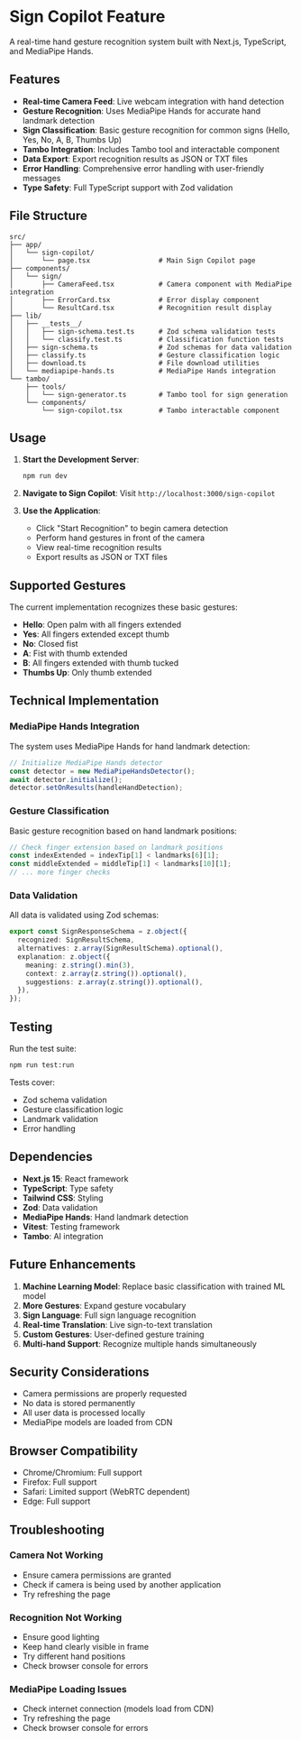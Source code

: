 # Sign Copilot Feature

A real-time hand gesture recognition system built with Next.js, TypeScript, and MediaPipe Hands.

## Features

- **Real-time Camera Feed**: Live webcam integration with hand detection
- **Gesture Recognition**: Uses MediaPipe Hands for accurate hand landmark detection
- **Sign Classification**: Basic gesture recognition for common signs (Hello, Yes, No, A, B, Thumbs Up)
- **Tambo Integration**: Includes Tambo tool and interactable component
- **Data Export**: Export recognition results as JSON or TXT files
- **Error Handling**: Comprehensive error handling with user-friendly messages
- **Type Safety**: Full TypeScript support with Zod validation

## File Structure

```
src/
├── app/
│   └── sign-copilot/
│       └── page.tsx                 # Main Sign Copilot page
├── components/
│   └── sign/
│       ├── CameraFeed.tsx           # Camera component with MediaPipe integration
│       ├── ErrorCard.tsx            # Error display component
│       └── ResultCard.tsx           # Recognition result display
├── lib/
│   ├── __tests__/
│   │   ├── sign-schema.test.ts      # Zod schema validation tests
│   │   └── classify.test.ts         # Classification function tests
│   ├── sign-schema.ts               # Zod schemas for data validation
│   ├── classify.ts                  # Gesture classification logic
│   ├── download.ts                  # File download utilities
│   └── mediapipe-hands.ts           # MediaPipe Hands integration
└── tambo/
    ├── tools/
    │   └── sign-generator.ts        # Tambo tool for sign generation
    └── components/
        └── sign-copilot.tsx         # Tambo interactable component
```

## Usage

1. **Start the Development Server**:
   ```bash
   npm run dev
   ```

2. **Navigate to Sign Copilot**:
   Visit `http://localhost:3000/sign-copilot`

3. **Use the Application**:
   - Click "Start Recognition" to begin camera detection
   - Perform hand gestures in front of the camera
   - View real-time recognition results
   - Export results as JSON or TXT files

## Supported Gestures

The current implementation recognizes these basic gestures:

- **Hello**: Open palm with all fingers extended
- **Yes**: All fingers extended except thumb
- **No**: Closed fist
- **A**: Fist with thumb extended
- **B**: All fingers extended with thumb tucked
- **Thumbs Up**: Only thumb extended

## Technical Implementation

### MediaPipe Hands Integration

The system uses MediaPipe Hands for hand landmark detection:

```typescript
// Initialize MediaPipe Hands detector
const detector = new MediaPipeHandsDetector();
await detector.initialize();
detector.setOnResults(handleHandDetection);
```

### Gesture Classification

Basic gesture recognition based on hand landmark positions:

```typescript
// Check finger extension based on landmark positions
const indexExtended = indexTip[1] < landmarks[6][1];
const middleExtended = middleTip[1] < landmarks[10][1];
// ... more finger checks
```

### Data Validation

All data is validated using Zod schemas:

```typescript
export const SignResponseSchema = z.object({
  recognized: SignResultSchema,
  alternatives: z.array(SignResultSchema).optional(),
  explanation: z.object({
    meaning: z.string().min(3),
    context: z.array(z.string()).optional(),
    suggestions: z.array(z.string()).optional(),
  }),
});
```

## Testing

Run the test suite:

```bash
npm run test:run
```

Tests cover:
- Zod schema validation
- Gesture classification logic
- Landmark validation
- Error handling

## Dependencies

- **Next.js 15**: React framework
- **TypeScript**: Type safety
- **Tailwind CSS**: Styling
- **Zod**: Data validation
- **MediaPipe Hands**: Hand landmark detection
- **Vitest**: Testing framework
- **Tambo**: AI integration

## Future Enhancements

1. **Machine Learning Model**: Replace basic classification with trained ML model
2. **More Gestures**: Expand gesture vocabulary
3. **Sign Language**: Full sign language recognition
4. **Real-time Translation**: Live sign-to-text translation
5. **Custom Gestures**: User-defined gesture training
6. **Multi-hand Support**: Recognize multiple hands simultaneously

## Security Considerations

- Camera permissions are properly requested
- No data is stored permanently
- All user data is processed locally
- MediaPipe models are loaded from CDN

## Browser Compatibility

- Chrome/Chromium: Full support
- Firefox: Full support
- Safari: Limited support (WebRTC dependent)
- Edge: Full support

## Troubleshooting

### Camera Not Working
- Ensure camera permissions are granted
- Check if camera is being used by another application
- Try refreshing the page

### Recognition Not Working
- Ensure good lighting
- Keep hand clearly visible in frame
- Try different hand positions
- Check browser console for errors

### MediaPipe Loading Issues
- Check internet connection (models load from CDN)
- Try refreshing the page
- Check browser console for errors
